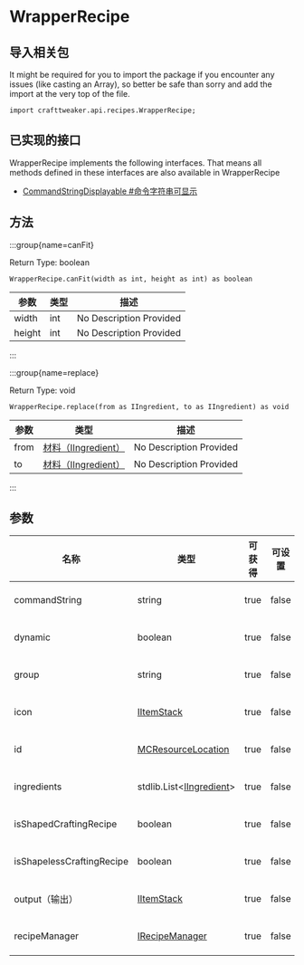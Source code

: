 # WrapperRecipe

## 导入相关包

It might be required for you to import the package if you encounter any issues (like casting an Array), so better be safe than sorry and add the import at the very top of the file.
```zenscript
import crafttweaker.api.recipes.WrapperRecipe;
```


## 已实现的接口
WrapperRecipe implements the following interfaces. That means all methods defined in these interfaces are also available in WrapperRecipe

- [CommandStringDisplayable #命令字符串可显示](/vanilla/api/brackets/CommandStringDisplayable)

## 方法

:::group{name=canFit}

Return Type: boolean

```zenscript
WrapperRecipe.canFit(width as int, height as int) as boolean
```

| 参数     | 类型  | 描述                      |
| ------ | --- | ----------------------- |
| width  | int | No Description Provided |
| height | int | No Description Provided |


:::

:::group{name=replace}

Return Type: void

```zenscript
WrapperRecipe.replace(from as IIngredient, to as IIngredient) as void
```

| 参数   | 类型                                                | 描述                      |
| ---- | ------------------------------------------------- | ----------------------- |
| from | [材料（IIngredient）](/vanilla/api/items/IIngredient) | No Description Provided |
| to   | [材料（IIngredient）](/vanilla/api/items/IIngredient) | No Description Provided |


:::


## 参数

| 名称                        | 类型                                                                           | 可获得  | 可设置   | 描述                      |
| ------------------------- | ---------------------------------------------------------------------------- | ---- | ----- | ----------------------- |
| commandString             | string                                                                       | true | false | No Description Provided |
| dynamic                   | boolean                                                                      | true | false | No Description Provided |
| group                     | string                                                                       | true | false | No Description Provided |
| icon                      | [IItemStack](/vanilla/api/items/IItemStack)                                  | true | false | No Description Provided |
| id                        | [MCResourceLocation](/vanilla/api/util/MCResourceLocation)                   | true | false | No Description Provided |
| ingredients               | stdlib.List&lt;[IIngredient](/vanilla/api/items/IIngredient)&gt; | true | false | No Description Provided |
| isShapedCraftingRecipe    | boolean                                                                      | true | false | No Description Provided |
| isShapelessCraftingRecipe | boolean                                                                      | true | false | No Description Provided |
| output（输出）                | [IItemStack](/vanilla/api/items/IItemStack)                                  | true | false | No Description Provided |
| recipeManager             | [IRecipeManager](/vanilla/api/managers/IRecipeManager)                       | true | false | No Description Provided |

